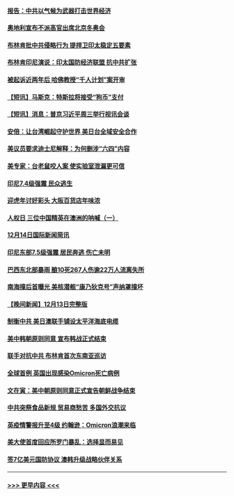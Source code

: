 #### [报告：中共以气候为武器打击世界经济](../pages/prog202/a103293872.md?t=12150200) 
#### [奥地利宣布不派高官出席北京冬奥会](../pages/prog202/a103293822.md?t=12150200) 
#### [布林肯批中共侵略行为 提捍卫印太稳定五要素](../pages/prog202/a103293718.md?t=12150200) 
#### [布林肯印尼演说：印太国防经济联盟 抗中共扩张](../pages/prog202/a103293797.md?t=12150200) 
#### [被起诉近两年后 哈佛教授“千人计划”案开审](../pages/prog202/a103293644.md?t=12150200) 
#### [【短讯】马斯克：特斯拉将接受“狗币”支付](../pages/prog202/a103293781.md?t=12150200) 
#### [【短讯】消息：普京习近平周三举行视讯会谈](../pages/prog202/a103293716.md?t=12150200) 
#### [安倍：让台湾崛起守护世界 美日台全域安全合作](../pages/prog202/a103293689.md?t=12150200) 
#### [美议员要求迪士尼解释：为何删涉“六四”内容](../pages/prog202/a103293639.md?t=12150200) 
#### [美专家：台老鼠咬人案 使实验室泄漏更可信](../pages/prog202/a103293561.md?t=12150200) 
#### [印尼7.4级强震 民众逃生](../pages/prog202/a103293524.md?t=12150200) 
#### [迎虎年讨好彩头 大阪百货店年味浓](../pages/prog202/a103293518.md?t=12150200) 
#### [人权日 三位中国精英在澳洲的呐喊（一）](../pages/prog202/a103293534.md?t=12150200) 
#### [12月14日国际新闻简讯](../pages/prog202/a103293485.md?t=12150200) 
#### [印尼东部7.5级强震 居民奔逃 伤亡未明](../pages/prog202/a103293372.md?t=12150200) 
#### [巴西东北部暴雨 酿10死267人伤逾22万人流离失所](../pages/prog202/a103293104.md?t=12150200) 
#### [南海撞后首曝光 美核潜舰“康乃狄克号”声纳罩撞坏](../pages/prog202/a103293163.md?t=12150200) 
#### [【晚间新闻】12月13日完整版](../pages/prog202/a103293106.md?t=12150200) 
#### [制衡中共 美日澳联手铺设太平洋海底电缆](../pages/prog202/a103292776.md?t=12150200) 
#### [美中韩朝原则同意 宣布韩战正式结束](../pages/prog202/a103292747.md?t=12150200) 
#### [联手对抗中共 布林肯首次东南亚巡访](../pages/prog202/a103292811.md?t=12150200) 
#### [全球首例 英国出现感染Omicron死亡病例](../pages/prog202/a103292708.md?t=12150200) 
#### [文在寅：美中朝原则同意正式宣告朝鲜战争结束](../pages/prog202/a103292768.md?t=12150200) 
#### [中共突祭食品新规 贸易商愁苦 多国外交抗议](../pages/prog202/a103292629.md?t=12150200) 
#### [英疫情警报升至4级 约翰逊：Omicron浪潮来临](../pages/prog202/a103292510.md?t=12150200) 
#### [美大使首度回应所罗门暴乱：选择显而易见](../pages/prog202/a103292454.md?t=12150200) 
#### [签7亿美元国防协议 澳韩升级战略伙伴关系](../pages/prog202/a103292527.md?t=12150200) 

----
#### [ >>> 更早内容 <<< ](../indexes/prog202-earlier.md)
